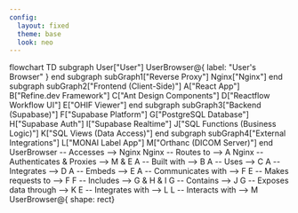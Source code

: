 ```yaml
---
config:
  layout: fixed
  theme: base
  look: neo
---
```

flowchart TD
 subgraph User["User"]
        UserBrowser@{ label: "User's Browser" }
  end
 subgraph subGraph1["Reverse Proxy"]
        Nginx["Nginx"]
  end
 subgraph subGraph2["Frontend (Client-Side)"]
        A["React App"]
        B["Refine.dev Framework"]
        C["Ant Design Components"]
        D["Reactflow Workflow UI"]
        E["OHIF Viewer"]
  end
 subgraph subGraph3["Backend (Supabase)"]
        F["Supabase Platform"]
        G["PostgreSQL Database"]
        H["Supabase Auth"]
        I["Supabase Realtime"]
        J["SQL Functions (Business Logic)"]
        K["SQL Views (Data Access)"]
  end
 subgraph subGraph4["External Integrations"]
        L["MONAI Label App"]
        M["Orthanc (DICOM Server)"]
  end
    UserBrowser -- Accesses --> Nginx
    Nginx -- Routes to --> A
    Nginx -- Authenticates & Proxies --> M & E
    A -- Built with --> B
    A -- Uses --> C
    A -- Integrates --> D
    A -- Embeds --> E
    A -- Communicates with --> F
    E -- Makes requests to --> F
    F -- Includes --> G & H & I
    G -- Contains --> J
    G -- Exposes data through --> K
    E -- Integrates with --> L
    L -- Interacts with --> M
    UserBrowser@{ shape: rect}
